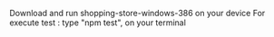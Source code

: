 Download and run shopping-store-windows-386 on your device 
For execute test : type "npm test", on your terminal
